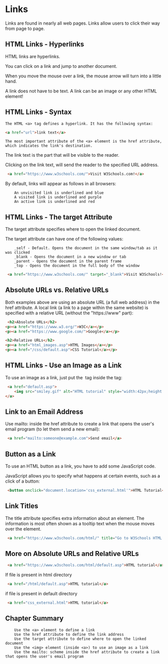 # Links

Links are found in nearly all web pages. Links allow users to click their way from page to page.

## HTML Links - Hyperlinks
HTML links are hyperlinks.

You can click on a link and jump to another document.

When you move the mouse over a link, the mouse arrow will turn into a little hand.

A link does not have to be text. A link can be an image or any other HTML element!

## HTML Links - Syntax
```
The HTML <a> tag defines a hyperlink. It has the following syntax:
```

```html
<a href="url">link text</a>
```

```
The most important attribute of the <a> element is the href attribute, which indicates the link's destination.
```

The link text is the part that will be visible to the reader.

Clicking on the link text, will send the reader to the specified URL address.

```html
 <a href="https://www.w3schools.com/">Visit W3Schools.com!</a> 
```

By default, links will appear as follows in all browsers:
```
    An unvisited link is underlined and blue
    A visited link is underlined and purple
    An active link is underlined and red
```

## HTML Links - The target Attribute
The target attribute specifies where to open the linked document.

The target attribute can have one of the following values:
```
    _self - Default. Opens the document in the same window/tab as it was clicked
    _blank - Opens the document in a new window or tab
    _parent - Opens the document in the parent frame
    _top - Opens the document in the full body of the window
```

```html
 <a href="https://www.w3schools.com/" target="_blank">Visit W3Schools!</a> 
```

## Absolute URLs vs. Relative URLs
Both examples above are using an absolute URL (a full web address) in the href attribute.
A local link (a link to a page within the same website) is specified with a relative URL (without the "https://www" part):

```html
 <h2>Absolute URLs</h2>
<p><a href="https://www.w3.org/">W3C</a></p>
<p><a href="https://www.google.com/">Google</a></p>

<h2>Relative URLs</h2>
<p><a href="html_images.asp">HTML Images</a></p>
<p><a href="/css/default.asp">CSS Tutorial</a></p> 
```

## HTML Links - Use an Image as a Link
To use an image as a link, just put the <img> tag inside the <a> tag:
```html
 <a href="default.asp">
    <img src="smiley.gif" alt="HTML tutorial" style="width:42px;height:42px;">
</a> 
```

## Link to an Email Address
Use mailto: inside the href attribute to create a link that opens the user's email program (to let them send a new email):

```html
 <a href="mailto:someone@example.com">Send email</a> 
```

## Button as a Link
To use an HTML button as a link, you have to add some JavaScript code.

JavaScript allows you to specify what happens at certain events, such as a click of a button:

```html
 <button onclick="document.location='css_external.html'">HTML Tutorial</button> 
```

## Link Titles
The title attribute specifies extra information about an element. The information is most often shown as a tooltip text when the mouse moves over the element.
```html
 <a href="https://www.w3schools.com/html/" title="Go to W3Schools HTML section">Visit our HTML Tutorial</a> 
```

## More on Absolute URLs and Relative URLs
```html
 <a href="https://www.w3schools.com/html/default.asp">HTML tutorial</a> 
```

If file is present in html directory
```html
 <a href="/html/default.asp">HTML tutorial</a> 
```

if file is present in default directory
```html
 <a href="css_external.html">HTML tutorial</a> 
```

## Chapter Summary
```
    Use the <a> element to define a link
    Use the href attribute to define the link address
    Use the target attribute to define where to open the linked document
    Use the <img> element (inside <a>) to use an image as a link
    Use the mailto: scheme inside the href attribute to create a link that opens the user's email program
```

